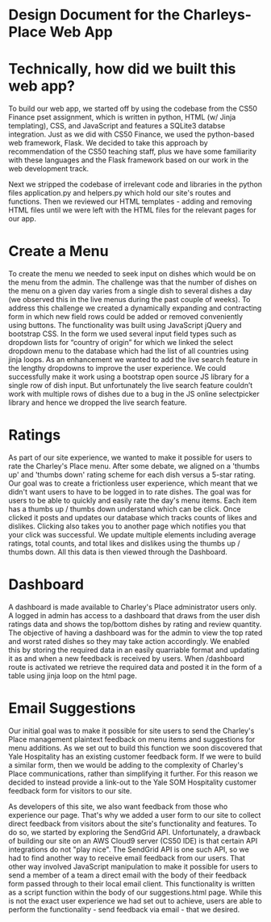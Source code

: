 # Design Document for the Charleys-Place Web App

# Technically, how did we built this web app?
To build our web app, we started off by using the codebase from the CS50 Finance pset assignment, which is written in python, HTML (w/ Jinja templating), CSS,
and JavaScript and features a SQLite3 databse integration. Just as we did with CS50 Finance, we used the python-based web framework, Flask. We decided to take this approach
by recommendation of the CS50 teaching staff, plus we have some familiarity with these languages and the Flask framework based on our work in the web development track.

Next we stripped the codebase of irrelevant code and libraries in the python files application.py and helpers.py which hold our site's routes and functions.
Then we reviewed our HTML templates - adding and removing HTML files until we were left with the HTML files for the relevant pages for our app.

# Create a Menu
To create the menu we needed to seek input on dishes which would be on the menu from the admin. The challenge was that the number of dishes on the menu on a given day varies from a single dish to several dishes a day (we observed this in the live menus during the past couple of weeks). To address this challenge we created a dynamically expanding and contracting form in which new field rows could be added or removed conveniently using buttons. The functionality was built using JavaScript jQuery and bootstrap CSS.
In the form we used several input field types such as dropdown lists for “country of origin” for which we linked the select dropdown menu to the database which had the list of all countries using jinja loops.
As an enhancement we wanted to add the live search feature in the lengthy dropdowns to improve the user experience. We could successfully make it work using a bootstrap open source JS library for a single row of dish input. But unfortunately the live search feature couldn’t work with multiple rows of dishes due to a bug in the JS online selectpicker library and hence we dropped the live search feature.

# Ratings
As part of our site experience, we wanted to make it possible for users to rate the Charley's Place menu. After some debate, we aligned on a 'thumbs up' and
'thumbs down' rating scheme for each dish versus a 5-star rating. Our goal was to create a frictionless user experience, which meant that we didn't want users
to have to be logged in to rate dishes. The goal was for users to be able to quickly and easily rate the day's menu items.
Each item has a thumbs up / thumbs down understand which can be click. Once clicked it posts and updates our database which tracks counts of likes and dislikes. Clicking also takes you to another page which notifies you that your click was successful. We update multiple elements including average ratings, total counts, and total likes and dislikes using the thumbs up / thumbs down. All this data is then viewed through the Dashboard.

# Dashboard
A dashboard is made available to Charley's Place administrator users only. A logged in admin has access to a dashboard that draws from the user dish ratings data and shows the top/bottom dishes by rating and review quantity.
The objective of having a dashboard was for the admin to view the top rated and worst rated dishes so they may take action accordingly. We enabled this by storing the required data in an easily quarriable format and updating it as and when a new feedback is received by users. When /dashboard route is activated we retrieve the required data and posted it in the form of a table using jinja loop on the html page.


# Email Suggestions
Our initial goal was to make it possible for site users to send the Charley's Place management plaintext feedback on menu items and suggestions for
menu additions. As we set out to build this function we soon discovered that Yale Hospitality has an existing customer feedback form. If we were to
build a similar form, then we would be adding to the complexity of Charley's Place communications, rather than simplifying it further. For this reason
we decided to instead provide a link-out to the Yale SOM Hospitality customer feedback form for visitors to our site.

As developers of this site, we also want feedback from those who experience our page. That's why we added a user form to our site to collect direct
feedback from visitors about the site's functionality and features. To do so, we started by exploring the SendGrid API. Unfortunately, a drawback of building
our site on an AWS Cloud9 server (CS50 IDE) is that certain API integrations do not "play nice". The SendGrid API is one such API, so we had to find another way
to receive email feedback from our users. That other way involved JavaScript manipulation to make it possible for users to send a member of a team a direct email
with the body of their feedback form passed through to their local email client. This functionality is written as a script function within the body of our
suggestions.html page. While this is not the exact user experience we had set out to achieve, users are able to perform the functionality - send feedback via email -
that we desired.
